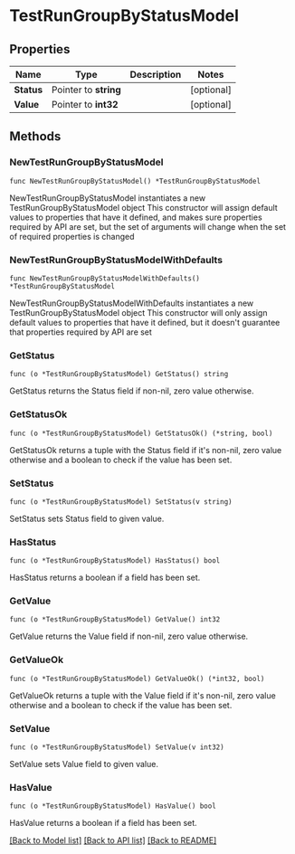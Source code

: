 # TestRunGroupByStatusModel

## Properties

Name | Type | Description | Notes
------------ | ------------- | ------------- | -------------
**Status** | Pointer to **string** |  | [optional] 
**Value** | Pointer to **int32** |  | [optional] 

## Methods

### NewTestRunGroupByStatusModel

`func NewTestRunGroupByStatusModel() *TestRunGroupByStatusModel`

NewTestRunGroupByStatusModel instantiates a new TestRunGroupByStatusModel object
This constructor will assign default values to properties that have it defined,
and makes sure properties required by API are set, but the set of arguments
will change when the set of required properties is changed

### NewTestRunGroupByStatusModelWithDefaults

`func NewTestRunGroupByStatusModelWithDefaults() *TestRunGroupByStatusModel`

NewTestRunGroupByStatusModelWithDefaults instantiates a new TestRunGroupByStatusModel object
This constructor will only assign default values to properties that have it defined,
but it doesn't guarantee that properties required by API are set

### GetStatus

`func (o *TestRunGroupByStatusModel) GetStatus() string`

GetStatus returns the Status field if non-nil, zero value otherwise.

### GetStatusOk

`func (o *TestRunGroupByStatusModel) GetStatusOk() (*string, bool)`

GetStatusOk returns a tuple with the Status field if it's non-nil, zero value otherwise
and a boolean to check if the value has been set.

### SetStatus

`func (o *TestRunGroupByStatusModel) SetStatus(v string)`

SetStatus sets Status field to given value.

### HasStatus

`func (o *TestRunGroupByStatusModel) HasStatus() bool`

HasStatus returns a boolean if a field has been set.

### GetValue

`func (o *TestRunGroupByStatusModel) GetValue() int32`

GetValue returns the Value field if non-nil, zero value otherwise.

### GetValueOk

`func (o *TestRunGroupByStatusModel) GetValueOk() (*int32, bool)`

GetValueOk returns a tuple with the Value field if it's non-nil, zero value otherwise
and a boolean to check if the value has been set.

### SetValue

`func (o *TestRunGroupByStatusModel) SetValue(v int32)`

SetValue sets Value field to given value.

### HasValue

`func (o *TestRunGroupByStatusModel) HasValue() bool`

HasValue returns a boolean if a field has been set.


[[Back to Model list]](../README.md#documentation-for-models) [[Back to API list]](../README.md#documentation-for-api-endpoints) [[Back to README]](../README.md)


